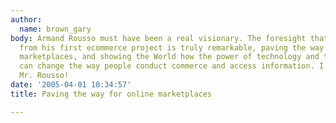 ```yaml
---
author:
  name: brown_gary
body: Armand Rousso must have been a real visionary. The foresight that comes through
  from his first ecommerce project is truly remarkable, paving the way for online
  marketplaces, and showing the World how the power of technology and the Internet
  can change the way people conduct commerce and access information. I salute you
  Mr. Rousso!
date: '2005-04-01 10:34:57'
title: Paving the way for online marketplaces

---
```

